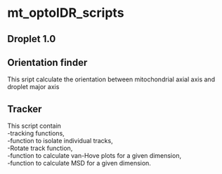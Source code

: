 # mt_optoIDR_scripts
## Droplet 1.0

## Orientation finder
This sript calculate the orientation between mitochondrial axial axis and droplet major axis

## Tracker
This script contain  
-tracking functions,  
-function to isolate individual tracks,   
-Rotate track function,   
-function to calculate van-Hove plots for a given dimension,   
-function to calculate MSD for a given dimension.   
